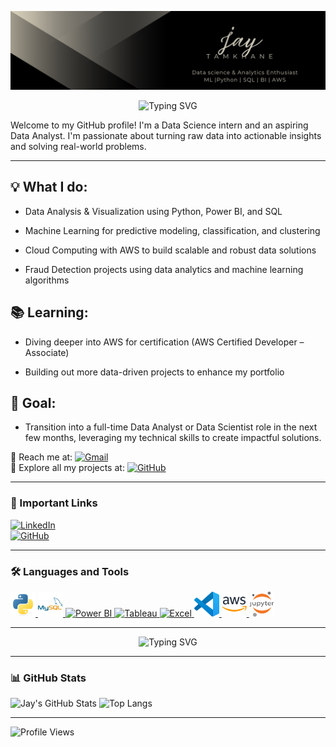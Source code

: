 ![Jay's Banner](https://github.com/jaytamkhane/jaytamkhane/blob/main/Banner.png)

<p align="center">
  <img src="https://readme-typing-svg.demolab.com?font=Fira+Code&size=28&pause=1000&color=FFD700&center=true&vCenter=true&width=435&lines=Hi+There+%F0%9F%91%8B;I'm+Jay+Tamkhane" alt="Typing SVG" />
</p>


Welcome to my GitHub profile! I'm a Data Science intern and an aspiring Data Analyst. I'm passionate about turning raw data into actionable insights and solving real-world problems.

---

## 💡 What I do:

- Data Analysis & Visualization using Python, Power BI, and SQL

- Machine Learning for predictive modeling, classification, and clustering

- Cloud Computing with AWS to build scalable and robust data solutions

- Fraud Detection projects using data analytics and machine learning algorithms

## 📚 Learning:

- Diving deeper into AWS for certification (AWS Certified Developer – Associate)

- Building out more data-driven projects to enhance my portfolio

## 🚀 Goal: 

- Transition into a full-time Data Analyst or Data Scientist role in the next few months, leveraging my technical skills to create impactful solutions.

📩 Reach me at: [![Gmail](https://img.shields.io/badge/-Gmail-red?style=flat-square&logo=Gmail&logoColor=white)](https://mail.google.com/mail/?view=cm&fs=1&to=jaytamkhane161@gmail.com)  
🔗 Explore all my projects at: [![GitHub](https://img.shields.io/badge/-GitHub-black?style=flat-square&logo=github)](https://github.com/JayTamkhane)

---

### 🔗 Important Links
[![LinkedIn](https://img.shields.io/badge/-LinkedIn-blue?style=flat-square&logo=LinkedIn&logoColor=white)](https://www.linkedin.com/in/jay-tamkhane)  
[![GitHub](https://img.shields.io/badge/-GitHub-black?style=flat-square&logo=github)](https://github.com/JayTamkhane)

---

### 🛠️ Languages and Tools

<p align="left">
  <!-- Python -->
  <a href="https://www.python.org/downloads/" target="_blank" rel="noreferrer">
    <img src="https://raw.githubusercontent.com/devicons/devicon/master/icons/python/python-original.svg" alt="Python" width="40"/>
  </a>
  <!-- MySQL -->
  <a href="https://dev.mysql.com/downloads/" target="_blank" rel="noreferrer">
    <img src="https://raw.githubusercontent.com/devicons/devicon/master/icons/mysql/mysql-original-wordmark.svg" alt="MySQL" width="40"/>
  </a>
  <!-- Power BI (FIXED LINK) -->
  <a href="https://powerbi.microsoft.com/downloads/" target="_blank" rel="noreferrer">
    <img src="https://upload.wikimedia.org/wikipedia/commons/c/cf/Power_bi_logo_black.svg" alt="Power BI" width="40"/>
  </a>
  <!-- Tableau -->
  <a href="https://www.tableau.com/products/desktop/download" target="_blank" rel="noreferrer">
    <img src="https://cdn.worldvectorlogo.com/logos/tableau-software.svg" alt="Tableau" width="40"/>
  </a>
  <!-- Excel -->
  <a href="https://www.microsoft.com/en-us/microsoft-365/excel" target="_blank" rel="noreferrer">
    <img src="https://upload.wikimedia.org/wikipedia/commons/3/34/Microsoft_Office_Excel_%282019–present%29.svg" alt="Excel" width="40"/>
  </a>
  <!-- VSCode -->
  <a href="https://code.visualstudio.com/download" target="_blank" rel="noreferrer">
    <img src="https://raw.githubusercontent.com/devicons/devicon/master/icons/vscode/vscode-original.svg" alt="VSCode" width="40"/>
  </a>
  <!-- AWS -->
  <a href="https://aws.amazon.com/console/" target="_blank" rel="noreferrer">
    <img src="https://raw.githubusercontent.com/devicons/devicon/master/icons/amazonwebservices/amazonwebservices-original-wordmark.svg" alt="AWS" width="40"/>
  </a>
  <!-- Jupyter -->
  <a href="https://jupyter.org/install" target="_blank" rel="noreferrer">
    <img src="https://raw.githubusercontent.com/devicons/devicon/master/icons/jupyter/jupyter-original-wordmark.svg" alt="Jupyter" width="40"/>
  </a>
</p>

---

<p align="center">
  <img src="https://readme-typing-svg.demolab.com?font=Fira+Code&size=28&pause=1000&color=FFD700&center=true&vCenter=true&width=435&lines=Thank+you+for+visiting!" alt="Typing SVG" />
</p>

---

### 📊 GitHub Stats

![Jay's GitHub Stats](https://github-readme-stats.vercel.app/api?username=JayTamkhane&show_icons=true&theme=dark)
![Top Langs](https://github-readme-stats.vercel.app/api/top-langs/?username=JayTamkhane&layout=compact&theme=dark)

---

![Profile Views](https://komarev.com/ghpvc/?username=JayTamkhane&color=blue)

